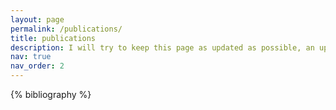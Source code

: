 ```yaml
---
layout: page
permalink: /publications/
title: publications
description: I will try to keep this page as updated as possible, an up to date list of pubblications cn be found on Scholar.
nav: true
nav_order: 2
---
```


<!-- _pages/publications.md -->
<div class="publications">

{% bibliography %}

</div>
